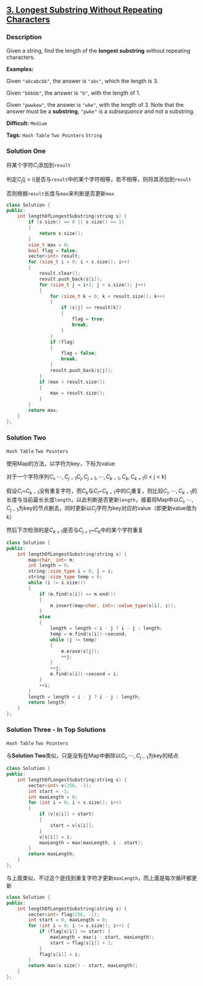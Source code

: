## [3. Longest Substring Without Repeating Characters](https://leetcode.com/problems/longest-substring-without-repeating-characters/#/description)

### Description

Given a string, find the length of the **longest substring** without repeating characters.

**Examples:**

Given `"abcabcbb"`, the answer is `"abc"`, which the length is 3.

Given `"bbbbb"`, the answer is `"b"`, with the length of 1.

Given `"pwwkew"`, the answer is `"wke"`, with the length of 3. Note that the answer must be a **substring**, `"pwke"` is a *subsequence* and not a substring.



**Difficult:** `Medium`

**Tags:** `Hash Table` `Two Pointers` `String`



### Solution One

将某个字符$C_i$添加到`result`

判定$C_j$(j > i)是否与`result`中的某个字符相等，若不相等，则将其添加到`result`

否则根据`result`长度与`max`来判断是否更新`max`

```c++
class Solution {
public:
	int lengthOfLongestSubstring(string s) {
		if (s.size() == 0 || s.size() == 1)
		{
			return s.size();
		}
		size_t max = 0;
		bool flag = false;
		vector<int> result;
		for (size_t i = 0; i < s.size(); i++)
		{
			result.clear();
			result.push_back(s[i]);
			for (size_t j = i+1; j < s.size(); j++)
			{
				for (size_t k = 0; k < result.size(); k++)
				{
					if (s[j] == result[k])
					{
						flag = true;
						break;
					}
				}
				if (flag)
				{
					flag = false;
					break;
				}
				result.push_back(s[j]);
			}
			if (max < result.size())
			{
				max = result.size();
			}
		}
		return max;
	}
};
```



### Solution Two

`Hash Table` `Two Pointers`

使用Map的方法，以字符为key，下标为value

对于一个字符序列$C_i,\cdots,C_{j-1}C_j,C_{j+1},\cdots,C_{k-1},C_k,C_{k+1}$(i < j < k)

假设$C_i$~$C_{k-1}$没有重复字符，而$C_k$与$C_i$~$C_{k-1}$中的$C_j$重复，则比较$C_i,\cdots,C_{k-1}$的长度与当前最长长度`length`，以此判断是否更新`length`，接着将Map中以$C_i,\cdots,C_{j-1}$为key的节点删去，同时更新以$C_j$字符为key对应的value（即更新value值为k）

然后下次检测的是$C_{k+1}$是否与$C_{j+1}$~$C_k$中的某个字符重复

```c++
class Solution {
public:
    int lengthOfLongestSubstring(string s) {
		map<char, int> m;
		int length = 0;
		string::size_type i = 0, j = i;
		string::size_type temp = 0;
		while (i != s.size())
		{
			if (m.find(s[i]) == m.end())
			{
				m.insert(map<char, int>::value_type(s[i], i));
			}
			else
			{
				length = length < i - j ? i - j : length;
				temp = m.find(s[i])->second;
				while (j != temp)
				{
					m.erase(s[j]);
					++j;
				}
				++j;
				m.find(s[i])->second = i;
			}
			++i;
		}
		length = length < i - j ? i - j : length;
		return length;
    }
};
```



### Solution Three - In Top Solutions

`Hash Table` `Two Pointers`

与**Solution Two**类似，只是没有在Map中删除以$C_i,\cdots,C_{j-1}$为key的结点

```c++
class Solution {
public:
	int lengthOfLongestSubstring(string s) {
		vector<int> v(256, -1);
		int start = -1;
		int maxLength = 0;
		for (int i = 0; i < s.size(); i++)
		{
			if (v[s[i]] > start)
			{
				start = v[s[i]];
			}
			v[s[i]] = i;
			maxLength = max(maxLength, i - start);
		}
		return maxLength;
	}
};
```

与上面类似，不过这个是找到重复字符才更新`maxLength`，而上面是每次循环都更新

```c++
class Solution {
public:
	int lengthOfLongestSubstring(string s) {
		vector<int> flag(256, -1);
		int start = 0, maxLength = 0;
		for (int i = 0; i != s.size(); i++) {
			if (flag[s[i]] >= start) {
				maxLength = max(i - start, maxLength);
				start = flag[s[i]] + 1;
			}
			flag[s[i]] = i;
		}
		return max(s.size() - start, maxLength);
	}
};
```


